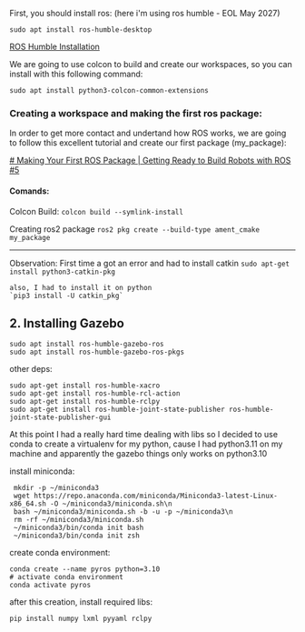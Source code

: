 First, you should install ros:
(here i'm using ros humble - EOL May 2027)

```
sudo apt install ros-humble-desktop
``` 

[ROS Humble Installation](https://docs.ros.org/en/humble/Installation/Ubuntu-Install-Debians.html)

We are going to use colcon to build and create our workspaces, so you can install with this following command:
```
sudo apt install python3-colcon-common-extensions
```


### Creating a workspace and making the first ros package:

In order to get more contact and undertand how ROS works, we are going to follow this excellent tutorial and create our first package (my_package):

[# Making Your First ROS Package | Getting Ready to Build Robots with ROS #5](https://www.youtube.com/watch?v=Y_SyQXTL2XU)
#### Comands:
 
Colcon Build: 
`colcon build --symlink-install`

Creating ros2 package
`ros2 pkg create --build-type ament_cmake my_package`

---
  Observation: 
	First time a got an error and had to install catkin
	```sudo apt-get install python3-catkin-pkg``` 
	
	also, I had to install it on python
	`pip3 install -U catkin_pkg`

## 2. Installing Gazebo

``` 
sudo apt install ros-humble-gazebo-ros
sudo apt install ros-humble-gazebo-ros-pkgs
``` 

other deps: 
```
sudo apt-get install ros-humble-xacro
sudo apt-get install ros-humble-rcl-action
sudo apt-get install ros-humble-rclpy
sudo apt-get install ros-humble-joint-state-publisher ros-humble-joint-state-publisher-gui
```

At this point I had a really hard time dealing with libs so I decided to use conda to create a virtualenv for my python, cause I had python3.11 on my machine and apparently the gazebo things only works on python3.10

install miniconda:
```
 mkdir -p ~/miniconda3 
 wget https://repo.anaconda.com/miniconda/Miniconda3-latest-Linux-x86_64.sh -O ~/miniconda3/miniconda.sh\n 
 bash ~/miniconda3/miniconda.sh -b -u -p ~/miniconda3\n 
 rm -rf ~/miniconda3/miniconda.sh 
 ~/miniconda3/bin/conda init bash 
 ~/miniconda3/bin/conda init zsh
 ```

create conda environment:
```
conda create --name pyros python=3.10
# activate conda environment
conda activate pyros
```

after this creation, install required libs:
```
pip install numpy lxml pyyaml rclpy
``` 